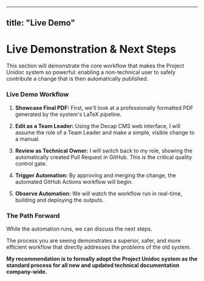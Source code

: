 
---
title: "Live Demo"
---

# Live Demonstration & Next Steps

This section will demonstrate the core workflow that makes the Project Unidoc system so powerful: enabling a non-technical user to safely contribute a change that is then automatically published.

### Live Demo Workflow

1.  **Showcase Final PDF:** First, we'll look at a professionally formatted PDF generated by the system's LaTeX pipeline.

2.  **Edit as a Team Leader:** Using the Decap CMS web interface, I will assume the role of a Team Leader and make a simple, visible change to a manual.

3.  **Review as Technical Owner:** I will switch back to my role, showing the automatically created Pull Request in GitHub. This is the critical quality control gate.

4.  **Trigger Automation:** By approving and merging the change, the automated GitHub Actions workflow will begin.

5.  **Observe Automation:** We will watch the workflow run in real-time, building and deploying the outputs.

### The Path Forward

While the automation runs, we can discuss the next steps.

The process you are seeing demonstrates a superior, safer, and more efficient workflow that directly addresses the problems of the old system.

**My recommendation is to formally adopt the Project Unidoc system as the standard process for all new and updated technical documentation company-wide.**